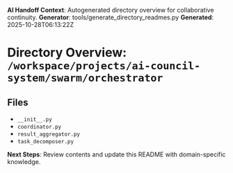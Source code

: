 <!-- AI-Handoff:START -->
**AI Handoff Context**: Autogenerated directory overview for collaborative continuity.
**Generator**: tools/generate_directory_readmes.py
**Generated**: 2025-10-28T06:13:22Z
<!-- AI-Handoff:END -->

# Directory Overview: `/workspace/projects/ai-council-system/swarm/orchestrator`

## Files
- `__init__.py`
- `coordinator.py`
- `result_aggregator.py`
- `task_decomposer.py`

<!-- AI-Handoff:FOOTER-START -->
**Next Steps**: Review contents and update this README with domain-specific knowledge.
<!-- AI-Handoff:FOOTER-END -->
